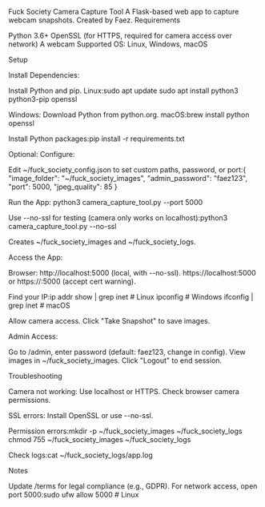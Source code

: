 Fuck Society Camera Capture Tool
A Flask-based web app to capture webcam snapshots. Created by Faez.
Requirements

Python 3.6+
OpenSSL (for HTTPS, required for camera access over network)
A webcam
Supported OS: Linux, Windows, macOS

Setup

Install Dependencies:

Install Python and pip.
Linux:sudo apt update
sudo apt install python3 python3-pip openssl


Windows: Download Python from python.org.
macOS:brew install python openssl


Install Python packages:pip install -r requirements.txt




Optional: Configure:

Edit ~/fuck_society_config.json to set custom paths, password, or port:{
    "image_folder": "~/fuck_society_images",
    "admin_password": "faez123",
    "port": 5000,
    "jpeg_quality": 85
}




Run the App:
python3 camera_capture_tool.py --port 5000


Use --no-ssl for testing (camera only works on localhost):python3 camera_capture_tool.py --no-ssl


Creates ~/fuck_society_images and ~/fuck_society_logs.


Access the App:

Browser:
http://localhost:5000 (local, with --no-ssl).
https://localhost:5000 or https://<your-ip>:5000 (accept cert warning).


Find your IP:ip addr show | grep inet  # Linux
ipconfig  # Windows
ifconfig | grep inet  # macOS


Allow camera access.
Click "Take Snapshot" to save images.


Admin Access:

Go to /admin, enter password (default: faez123, change in config).
View images in ~/fuck_society_images.
Click "Logout" to end session.



Troubleshooting

Camera not working:
Use localhost or HTTPS.
Check browser camera permissions.


SSL errors:
Install OpenSSL or use --no-ssl.


Permission errors:mkdir -p ~/fuck_society_images ~/fuck_society_logs
chmod 755 ~/fuck_society_images ~/fuck_society_logs


Check logs:cat ~/fuck_society_logs/app.log



Notes

Update /terms for legal compliance (e.g., GDPR).
For network access, open port 5000:sudo ufw allow 5000  # Linux



